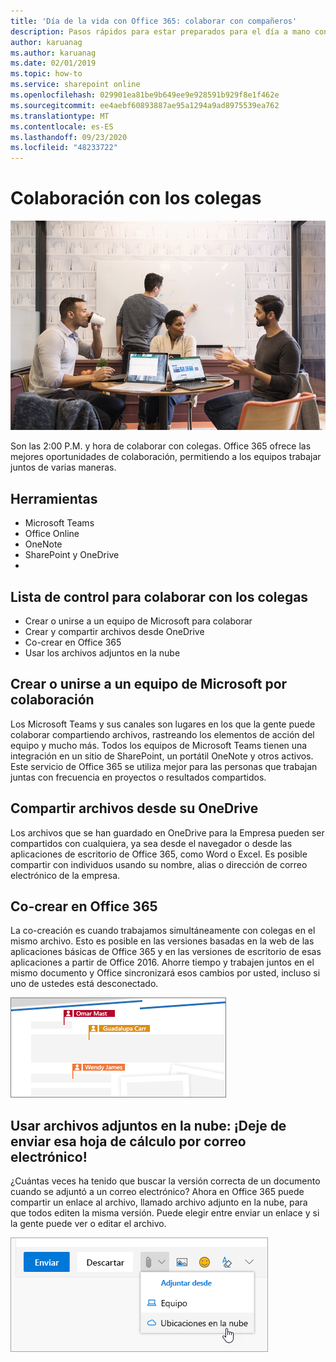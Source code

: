 ```yaml
---
title: 'Día de la vida con Office 365: colaborar con compañeros'
description: Pasos rápidos para estar preparados para el día a mano con Office 365
author: karuanag
ms.author: karuanag
ms.date: 02/01/2019
ms.topic: how-to
ms.service: sharepoint online
ms.openlocfilehash: 029901ea81be9b649ee9e928591b929f8e1f462e
ms.sourcegitcommit: ee4aebf60893887ae95a1294a9ad8975539ea762
ms.translationtype: MT
ms.contentlocale: es-ES
ms.lasthandoff: 09/23/2020
ms.locfileid: "48233722"
---
```

# <a name="collaborating-with-colleagues"></a>Colaboración con los colegas

![Visual de recorrido](media/ditl_collab.png)

Son las 2:00 P.M. y hora de colaborar con colegas. Office 365 ofrece las mejores oportunidades de colaboración, permitiendo a los equipos trabajar juntos de varias maneras. 

## <a name="tools"></a>Herramientas
- Microsoft Teams
- Office Online
- OneNote
- SharePoint y OneDrive
- 
## <a name="checklist-for-collaborating-with-colleagues"></a>Lista de control para colaborar con los colegas
- Crear o unirse a un equipo de Microsoft para colaborar
- Crear y compartir archivos desde OneDrive 
- Co-crear en Office 365 
- Usar los archivos adjuntos en la nube

## <a name="create-or-join-a-microsoft-team-for-collaboration"></a>Crear o unirse a un equipo de Microsoft por colaboración

Los Microsoft Teams y sus canales son lugares en los que la gente puede colaborar compartiendo archivos, rastreando los elementos de acción del equipo y mucho más. Todos los equipos de Microsoft Teams tienen una integración en un sitio de SharePoint, un portátil OneNote y otros activos. Este servicio de Office 365 se utiliza mejor para las personas que trabajan juntas con frecuencia en proyectos o resultados compartidos. 

## <a name="share-files-from-your-onedrive"></a>Compartir archivos desde su OneDrive
Los archivos que se han guardado en OneDrive para la Empresa pueden ser compartidos con cualquiera, ya sea desde el navegador o desde las aplicaciones de escritorio de Office 365, como Word o Excel. Es posible compartir con individuos usando su nombre, alias o dirección de correo electrónico de la empresa. 

## <a name="co-create-in-office-365"></a>Co-crear en Office 365
La co-creación es cuando trabajamos simultáneamente con colegas en el mismo archivo. Esto es posible en las versiones basadas en la web de las aplicaciones básicas de Office 365 y en las versiones de escritorio de esas aplicaciones a partir de Office 2016.  Ahorre tiempo y trabajen juntos en el mismo documento y Office sincronizará esos cambios por usted, incluso si uno de ustedes está desconectado. 

![Co-autor en Word](media/ditl_coauth.png)

## <a name="use-cloud-attachments---stop-emailing-that-spreadsheet"></a>Usar archivos adjuntos en la nube: ¡Deje de enviar esa hoja de cálculo por correo electrónico!
¿Cuántas veces ha tenido que buscar la versión correcta de un documento cuando se adjuntó a un correo electrónico? Ahora en Office 365 puede compartir un enlace al archivo, llamado archivo adjunto en la nube, para que todos editen la misma versión.  Puede elegir entre enviar un enlace y si la gente puede ver o editar el archivo. 

![Adjuntos a la nube](media/ditl_cloudattach.png)

